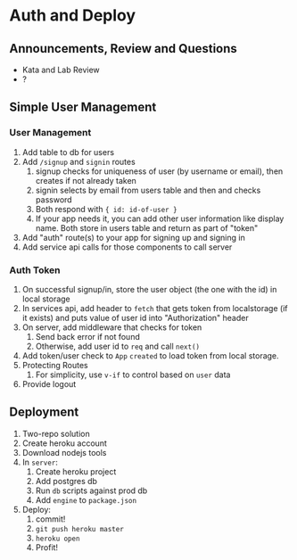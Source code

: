 Auth and Deploy
===

## Announcements, Review and Questions

* Kata and Lab Review
* ?

## Simple User Management

### User Management

1. Add table to db for users
1. Add `/signup` and `signin` routes
    1. signup checks for uniqueness of user (by username or email), then creates if not already taken
    1. signin selects by email from users table and then and checks password
    1. Both respond with `{ id: id-of-user }`
    1. If your app needs it, you can add other user information like display name. Both store in users table and return as part of "token"
1. Add "auth" route(s) to your app for signing up and signing in
1. Add service api calls for those components to call server

### Auth Token

1. On successful signup/in, store the user object (the one with the id) in local storage
1. In services api, add header to `fetch` that gets token from localstorage (if it exists) and puts value of user id into "Authorization" header
1. On server, add middleware that checks for token
    1. Send back error if not found
    1. Otherwise, add user id to `req` and call `next()`
1. Add token/user check to `App` `created` to load token from local storage.
1. Protecting Routes
    1. For simplicity, use `v-if` to control based on `user` data
1. Provide logout

## Deployment

1. Two-repo solution
1. Create heroku account
1. Download nodejs tools
1. In `server`:
    1. Create heroku project
    1. Add postgres db
    1. Run `db` scripts against prod db
    1. Add `engine` to `package.json`
1. Deploy:
    1. commit!
    1. `git push heroku master`
    1. `heroku open`
    1. Profit!